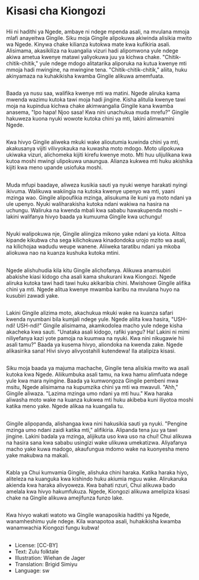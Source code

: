 # Kisasi cha Kiongozi

##
Hii ni hadithi ya Ngede, ambaye ni ndege mpenda asali, na mvulana mmoja mlafi anayeitwa Gingile. Siku moja Gingile alipokuwa akiwinda alisikia mwito wa Ngede. Kinywa chake kilianza kutokwa mate kwa kufikiria asali. Alisimama, akasikiliza na kuangalia vizuri hadi alipomwona yule ndege akiwa ametua kwenye matawi yaliyokuwa juu ya kichwa chake. "Chitik-chitik-chitik," yule ndege mdogo alitatarika aliporuka na kutua kwenye mti mmoja hadi mwingine, na mwingine tena. "Chitik-chitik-chitik," aliita, huku akinyamaza na kuhakikisha kwamba Gingile alikuwa amemfuata.

##
Baada ya nusu saa, walifika kwenye mti wa matini. Ngede aliruka kama mwenda wazimu kutoka tawi moja hadi jingine. Kisha alitulia kwenye tawi moja na kupindua kichwa chake akimwangalia Gingile kana kwamba anasema, "Ipo hapa! Njoo sasa! Kwa nini unachukua muda mrefu?" Gingile hakuweza kuona nyuki wowote kutoka chini ya mti, lakini alimwamini Ngede.

##
Kwa hivyo Gingile aliweka mkuki wake alioutumia kuwinda chini ya mti, akakusanya vijiti vilivyokauka na kuwasha moto mdogo. Moto ulipokuwa ukiwaka vizuri, alichomeka kijiti kirefu kwenye moto. Mti huu ulijulikana kwa kutoa moshi mwingi ulipokuwa unaungua. Alianza kukwea mti huku akishika kijiti kwa meno upande usiofuka moshi.

##
Muda mfupi baadaye, aliweza kusikia sauti ya nyuki wenye harakati nyingi ikivuma. Walikuwa wakiingia na kutoka kwenye upenyo wa mti, yaani mzinga wao. Gingile alipoufikia mzinga, alisukuma ile kuni ya moto ndani ya ule upenyo. Nyuki waliharakisha kutoka ndani wakiwa na hasira na uchungu. Waliruka na kwenda mbali kwa sababu hawakupenda moshi – lakini walifanya hivyo baada ya kumuuma Gingile kwa uchungu!

##
Nyuki walipokuwa nje, Gingile aliingiza mikono yake ndani ya kiota. Alitoa kipande kikubwa cha sega kilichokuwa kinadondoka urojo mzito wa asali, na kilichojaa wadudu weupe wanene. Aliiweka taratibu ndani ya mkoba aliokuwa nao na kuanza kushuka kutoka mtini.

##
Ngede alishuhudia kila kitu Gingile alichofanya. Alikuwa anamsubiri abakishe kiasi kidogo cha asali kama shukurani kwa Kiongozi. Ngede aliruka kutoka tawi hadi tawi huku akikaribia chini. Mwishowe Gingile alifika chini ya mti. Ngede alitua kwenye mwamba karibu na mvulana huyo na kusubiri zawadi yake.

##
Lakini Gingile alizima moto, akachukua mkuki wake na kuanza safari kwenda nyumbani bila kumjali ndege yule. Ngede aliita kwa hasira, "USH-ndi! USH-ndi!" Gingile alisimama, akamkodolea macho yule ndege kisha akacheka kwa sauti. "Unataka asali kidogo, rafiki yangu? Ha! Lakini ni mimi niliyefanya kazi yote pamoja na kuumwa na nyuki. Kwa nini nikugawie hii asali tamu?" Baada ya kusema hivyo, aliondoka na kwenda zake. Ngede alikasirika sana! Hivi sivyo alivyostahili kutendewa! Ila atalipiza kisasi.

##
Siku moja baada ya majuma machache, Gingile tena alisikia mwito wa asali kutoka kwa Ngede. Aliikumbuka asali tamu, na kwa hamu alimfuata ndege yule kwa mara nyingine. Baada ya kumwongoza Gingile pembeni mwa msitu, Ngede alisimama na kupumzika chini ya mti wa mwavuli. "Ahh," Gingile aliwaza. "Lazima mzinga umo ndani ya mti huu." Kwa haraka aliwasha moto wake na kuanza kukwea mti huku akibeba kuni iliyotoa moshi katika meno yake. Ngede alikaa na kuangalia tu.

##
Gingile alipopanda, alishangaa kwa nini hakusikia sauti ya nyuki. "Pengine mzinga umo ndani zaidi katika mti," alifikiria. Alipanda tena juu ya tawi jingine. Lakini badala ya mzinga, alijikuta uso kwa uso na chui! Chui alikuwa na hasira sana kwa sababu usingizi wake ulikuwa umekatizwa. Aliyafanya macho yake kuwa madogo, akaufungua mdomo wake na kuonyesha meno yake makubwa na makali.

##
Kabla ya Chui kumvamia Gingile, alishuka chini haraka. Katika haraka hiyo, aliteleza na kuanguka kwa kishindo huku akiumia mguu wake. Alirukaruka akienda kwa haraka alivyoweza. Kwa bahati nzuri, Chui alikuwa bado amelala kwa hivyo hakumfukuza. Ngede, Kiongozi alikuwa amelipiza kisasi chake na Gingile alikuwa amejifunza funzo lake.

##
Kwa hivyo wakati watoto wa Gingile wanaposikia hadithi ya Ngede, wanamheshimu yule ndege. Kila wanapotoa asali, huhakikisha kwamba wanamwachia Kiongozi fungu kubwa!

##
* License: [CC-BY]
* Text: Zulu folktale
* Illustration: Wiehan de Jager
* Translation: Brigid Simiyu
* Language: sw
